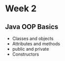 # Week 2

## Java OOP Basics

* Classes and objects
* Attributes and methods
* public and private
* Constructors